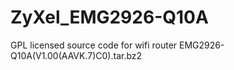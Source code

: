 # ZyXel_EMG2926-Q10A
GPL licensed source code for wifi router EMG2926-Q10A(V1.00(AAVK.7)C0).tar.bz2
